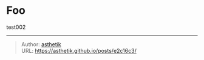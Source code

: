 # Foo


<!--more-->

test002


---

> Author: [asthetik](https://github.com/asthetik)  
> URL: https://asthetik.github.io/posts/e2c16c3/  

